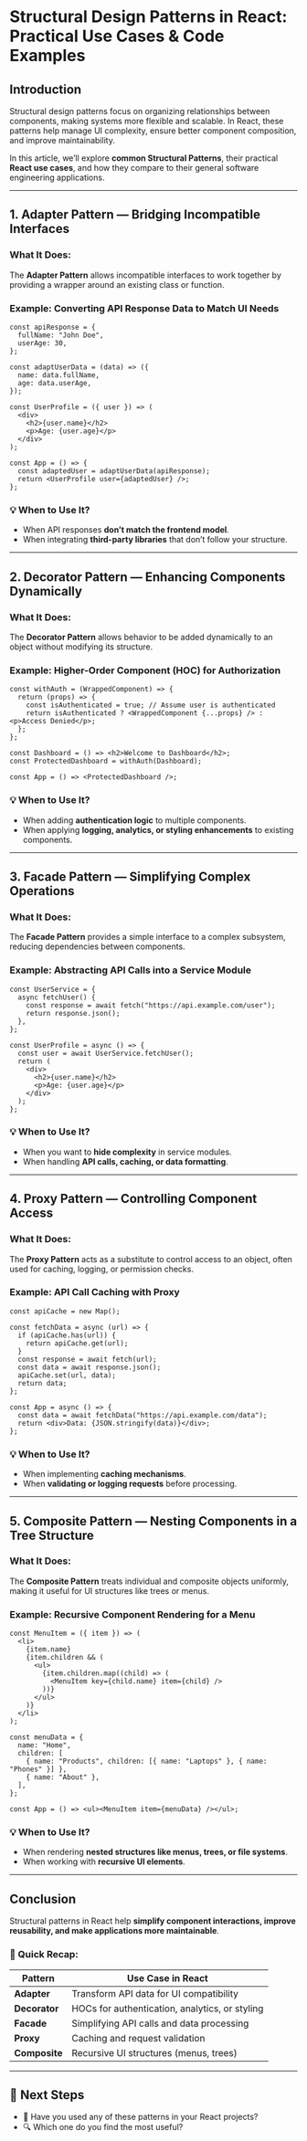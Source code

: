# **Structural Design Patterns in React: Practical Use Cases & Code Examples**

## **Introduction**
Structural design patterns focus on organizing relationships between components, making systems more flexible and scalable. In React, these patterns help manage UI complexity, ensure better component composition, and improve maintainability.

In this article, we’ll explore **common Structural Patterns**, their practical **React use cases**, and how they compare to their general software engineering applications.

---

## **1. Adapter Pattern — Bridging Incompatible Interfaces**
### **What It Does:**
The **Adapter Pattern** allows incompatible interfaces to work together by providing a wrapper around an existing class or function.

### **Example: Converting API Response Data to Match UI Needs**
```tsx
const apiResponse = {
  fullName: "John Doe",
  userAge: 30,
};

const adaptUserData = (data) => ({
  name: data.fullName,
  age: data.userAge,
});

const UserProfile = ({ user }) => (
  <div>
    <h2>{user.name}</h2>
    <p>Age: {user.age}</p>
  </div>
);

const App = () => {
  const adaptedUser = adaptUserData(apiResponse);
  return <UserProfile user={adaptedUser} />;
};
```

### **💡 When to Use It?**
- When API responses **don’t match the frontend model**.
- When integrating **third-party libraries** that don’t follow your structure.

---

## **2. Decorator Pattern — Enhancing Components Dynamically**
### **What It Does:**
The **Decorator Pattern** allows behavior to be added dynamically to an object without modifying its structure.

### **Example: Higher-Order Component (HOC) for Authorization**
```tsx
const withAuth = (WrappedComponent) => {
  return (props) => {
    const isAuthenticated = true; // Assume user is authenticated
    return isAuthenticated ? <WrappedComponent {...props} /> : <p>Access Denied</p>;
  };
};

const Dashboard = () => <h2>Welcome to Dashboard</h2>;
const ProtectedDashboard = withAuth(Dashboard);

const App = () => <ProtectedDashboard />;
```

### **💡 When to Use It?**
- When adding **authentication logic** to multiple components.
- When applying **logging, analytics, or styling enhancements** to existing components.

---

## **3. Facade Pattern — Simplifying Complex Operations**
### **What It Does:**
The **Facade Pattern** provides a simple interface to a complex subsystem, reducing dependencies between components.

### **Example: Abstracting API Calls into a Service Module**
```tsx
const UserService = {
  async fetchUser() {
    const response = await fetch("https://api.example.com/user");
    return response.json();
  },
};

const UserProfile = async () => {
  const user = await UserService.fetchUser();
  return (
    <div>
      <h2>{user.name}</h2>
      <p>Age: {user.age}</p>
    </div>
  );
};
```

### **💡 When to Use It?**
- When you want to **hide complexity** in service modules.
- When handling **API calls, caching, or data formatting**.

---

## **4. Proxy Pattern — Controlling Component Access**
### **What It Does:**
The **Proxy Pattern** acts as a substitute to control access to an object, often used for caching, logging, or permission checks.

### **Example: API Call Caching with Proxy**
```tsx
const apiCache = new Map();

const fetchData = async (url) => {
  if (apiCache.has(url)) {
    return apiCache.get(url);
  }
  const response = await fetch(url);
  const data = await response.json();
  apiCache.set(url, data);
  return data;
};

const App = async () => {
  const data = await fetchData("https://api.example.com/data");
  return <div>Data: {JSON.stringify(data)}</div>;
};
```

### **💡 When to Use It?**
- When implementing **caching mechanisms**.
- When **validating or logging requests** before processing.

---

## **5. Composite Pattern — Nesting Components in a Tree Structure**
### **What It Does:**
The **Composite Pattern** treats individual and composite objects uniformly, making it useful for UI structures like trees or menus.

### **Example: Recursive Component Rendering for a Menu**
```tsx
const MenuItem = ({ item }) => (
  <li>
    {item.name}
    {item.children && (
      <ul>
        {item.children.map((child) => (
          <MenuItem key={child.name} item={child} />
        ))}
      </ul>
    )}
  </li>
);

const menuData = {
  name: "Home",
  children: [
    { name: "Products", children: [{ name: "Laptops" }, { name: "Phones" }] },
    { name: "About" },
  ],
};

const App = () => <ul><MenuItem item={menuData} /></ul>;
```

### **💡 When to Use It?**
- When rendering **nested structures like menus, trees, or file systems**.
- When working with **recursive UI elements**.

---

## **Conclusion**
Structural patterns in React help **simplify component interactions, improve reusability, and make applications more maintainable**.

### **📝 Quick Recap:**
| **Pattern**      | **Use Case in React** |
|-----------------|----------------------|
| **Adapter**     | Transform API data for UI compatibility |
| **Decorator**   | HOCs for authentication, analytics, or styling |
| **Facade**      | Simplifying API calls and data processing |
| **Proxy**       | Caching and request validation |
| **Composite**   | Recursive UI structures (menus, trees) |

---

## **🚀 Next Steps**
- 💬 Have you used any of these patterns in your React projects?
- 🔍 Which one do you find the most useful?

